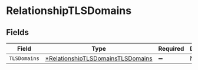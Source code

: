 # RelationshipTLSDomains


## Fields

| Field                                                                                        | Type                                                                                         | Required                                                                                     | Description                                                                                  |
| -------------------------------------------------------------------------------------------- | -------------------------------------------------------------------------------------------- | -------------------------------------------------------------------------------------------- | -------------------------------------------------------------------------------------------- |
| `TLSDomains`                                                                                 | [*RelationshipTLSDomainsTLSDomains](../../models/shared/relationshiptlsdomainstlsdomains.md) | :heavy_minus_sign:                                                                           | N/A                                                                                          |